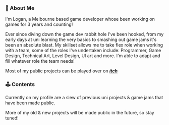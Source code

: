 ### 📍 About Me

I'm Logan, a Melbourne based game developer whose been working on games for 3 years and counting!

Ever since diving down the game dev rabbit hole I've been hooked, from my early days at uni learning the very basics to smashing out game jams it's been an absolute blast. My skillset allows me to take flex role when working with a team, some of the roles I've undertaken include: Programmer, Game Design, Technical Art, Level Design, UI art and more. I'm able to adapt and fill whatever role the team needs!

Most of my public projects can be played over on [**_itch_**](https://lurlichs.itch.io/)


### 🕹 Contents

Currently on my profile are a slew of previous uni projects & game jams that have been made public. 

More of my old & new projects will be made public in the future, so stay tuned!


<!--
**Lurlichs/Lurlichs** is a ✨ _special_ ✨ repository because its `README.md` (this file) appears on your GitHub profile.

Here are some ideas to get you started:

- 🔭 I’m currently working on ...
- 🌱 I’m currently learning ...
- 👯 I’m looking to collaborate on ...
- 🤔 I’m looking for help with ...
- 💬 Ask me about ...
- 📫 How to reach me: ...
- 😄 Pronouns: ...
- ⚡ Fun fact: ...
-->
